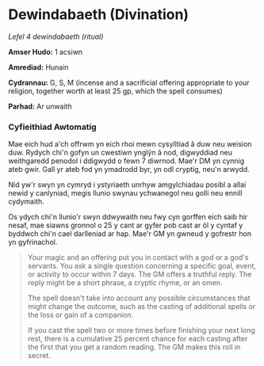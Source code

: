 # Dewindabaeth (Divination)

*Lefel 4 dewindabaeth (ritual)*

**Amser Hudo:** 1 acsiwn

**Amrediad:** Hunain

**Cydrannau:** G, S, M (incense and a sacrificial offering appropriate to your religion, together worth at least 25 gp, which the spell consumes)

**Parhad:** Ar unwaith

### Cyfieithiad Awtomatig

Mae eich hud a'ch offrwm yn eich rhoi mewn cysylltiad â duw neu weision duw. Rydych chi'n gofyn un cwestiwn ynglŷn â nod, digwyddiad neu weithgaredd penodol i ddigwydd o fewn 7 diwrnod. Mae'r DM yn cynnig ateb gwir. Gall yr ateb fod yn ymadrodd byr, yn odl cryptig, neu'n arwydd.

Nid yw'r swyn yn cymryd i ystyriaeth unrhyw amgylchiadau posibl a allai newid y canlyniad, megis llunio swynau ychwanegol neu golli neu ennill cydymaith.

Os ydych chi'n llunio'r swyn ddwywaith neu fwy cyn gorffen eich saib hir nesaf, mae siawns gronnol o 25 y cant ar gyfer pob cast ar ôl y cyntaf y byddwch chi'n cael darlleniad ar hap. Mae'r GM yn gwneud y gofrestr hon yn gyfrinachol.

>  Your magic and an offering put you in contact with a god or a god's servants. You ask a single question concerning a specific goal, event, or activity to occur within 7 days. The GM offers a truthful reply. The reply might be a short phrase, a cryptic rhyme, or an omen.
>  
>  The spell doesn't take into account any possible circumstances that might change the outcome, such as the casting of additional spells or the loss or gain of a companion.
>  
>  If you cast the spell two or more times before finishing your next long rest, there is a cumulative 25 percent chance for each casting after the first that you get a random reading. The GM makes this roll in secret.